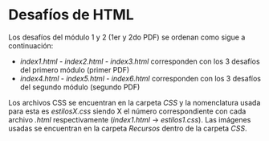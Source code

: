 # Desafíos de HTML

Los desafíos del módulo 1 y 2 (1er y 2do PDF) se ordenan como sigue a continuación:

* _index1.html_ - _index2.html_ - _index3.html_ corresponden con los 3 desafíos del primero módulo (primer PDF)
* _index4.html_ - _index5.html_ - _index6.html_ corresponden con los 3 desafíos del segundo módulo (segundo PDF)

Los archivos CSS se encuentran en la carpeta _CSS_ y la nomenclatura usada para esta es _estilosX.css_ siendo X el número correspondiente con cada archivo _.html_ respectivamente (_index1.html_ -> _estilos1.css_). Las imágenes usadas se encuentran en la carpeta _Recursos_ dentro de la carpeta _CSS_.